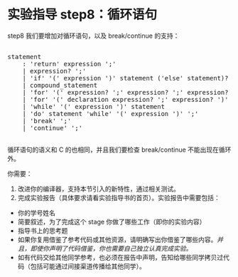 # 实验指导 step8：循环语句
step8 我们要增加对循环语句，以及 break/continue 的支持：

<pre id='vimCodeElement'><code></code><div class="changed">
<span class="SpecRuleStart">statement</span>
<span class="SpecRuleIndicator">    :</span> <span class="SpecToken">'return'</span> <span class="SpecRule">expression</span> <span class="SpecToken">';'</span>
<span class="SpecRuleIndicator">    |</span> <span class="SpecRule">expression</span><span class="SpecOperator">?</span> <span class="SpecToken">';'</span>
<span class="SpecRuleIndicator">    |</span> <span class="SpecToken">'if'</span> <span class="SpecToken">'('</span> <span class="SpecRule">expression</span> <span class="SpecToken">')'</span> <span class="SpecRule">statement</span> <span class="SpecOperator">(</span><span class="SpecToken">'else'</span> <span class="SpecRule">statement</span><span class="SpecOperator">)?</span>
<span class="SpecRuleIndicator">    |</span> <span class="SpecRule">compound_statement</span>
<div class="changed"><span class="SpecRuleIndicator">    |</span> <span class="SpecToken">'for'</span> <span class="SpecToken">'('</span> <span class="SpecRule">expression</span><span class="SpecOperator">?</span> <span class="SpecToken">';'</span> <span class="SpecRule">expression</span><span class="SpecOperator">?</span> <span class="SpecToken">';'</span> <span class="SpecRule">expression</span><span class="SpecOperator">?</span> <span class="SpecToken">')'</span> <span class="SpecRule">statement</span>
<span class="SpecRuleIndicator">    |</span> <span class="SpecToken">'for'</span> <span class="SpecToken">'('</span> <span class="SpecRule">declaration</span> <span class="SpecRule">expression</span><span class="SpecOperator">?</span> <span class="SpecToken">';'</span> <span class="SpecRule">expression</span><span class="SpecOperator">?</span> <span class="SpecToken">')'</span> <span class="SpecRule">statement</span>
<span class="SpecRuleIndicator">    |</span> <span class="SpecToken">'while'</span> <span class="SpecToken">'('</span> <span class="SpecRule">expression</span> <span class="SpecToken">')'</span> <span class="SpecRule">statement</span>
<span class="SpecRuleIndicator">    |</span> <span class="SpecToken">'do'</span> <span class="SpecRule">statement</span> <span class="SpecToken">'while'</span> <span class="SpecToken">'('</span> <span class="SpecRule">expression</span> <span class="SpecToken">')'</span> <span class="SpecToken">';'</span>
<span class="SpecRuleIndicator">    |</span> <span class="SpecToken">'break'</span> <span class="SpecToken">';'</span>
<span class="SpecRuleIndicator">    |</span> <span class="SpecToken">'continue'</span> <span class="SpecToken">';'</span>
</div>
</pre>

循环语句的语义和 C 的也相同，并且我们要检查 break/continue 不能出现在循环外。

你需要：
1. 改进你的编译器，支持本节引入的新特性，通过相关测试。
2. 完成实验报告（具体要求请看实验指导书的首页）。实验报告中需要包括：
  * 你的学号姓名
  * 简要叙述，为了完成这个 stage 你做了哪些工作（即你的实验内容）
  * 指导书上的思考题
  * 如果你复用借鉴了参考代码或其他资源，请明确写出你借鉴了哪些内容。*并且，即使你声明了代码借鉴，你也需要自己独立认真完成实验。*
  * 如有代码交给其他同学参考，也必须在报告中声明，告知给哪些同学拷贝过代码（包括可能通过间接渠道传播给其他同学）。